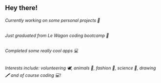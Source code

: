 ## Hey there!
###### Currently working on some personal projects 🌿
###### Just graduated from Le Wagon coding bootcamp 🚀
###### Completed some really cool apps 💻
###### Interests include: volunteering 🕊, animals 🦤, fashion 👠, science 🔭, drawing 🖍 and of course coding 💻!
